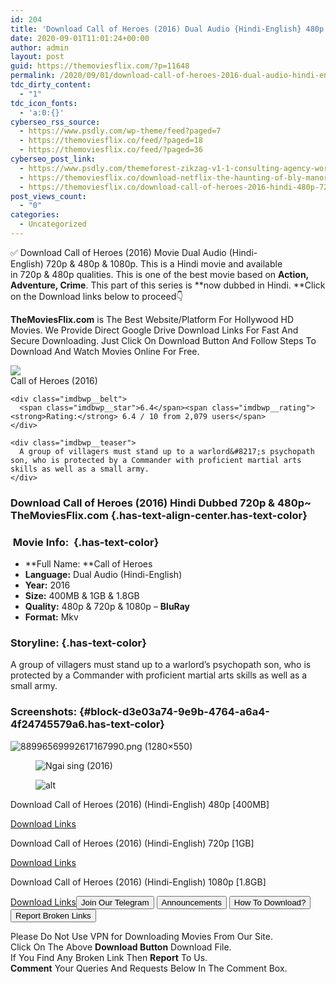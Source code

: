 ```yaml
---
id: 204
title: 'Download Call of Heroes (2016) Dual Audio {Hindi-English} 480p [400MB] || 720p [1GB] || 1080p [1.8GB]'
date: 2020-09-01T11:01:24+00:00
author: admin
layout: post
guid: https://themoviesflix.com/?p=11648
permalink: /2020/09/01/download-call-of-heroes-2016-dual-audio-hindi-english-480p-400mb-720p-1gb-1080p-1-8gb/
tdc_dirty_content:
  - "1"
tdc_icon_fonts:
  - 'a:0:{}'
cyberseo_rss_source:
  - https://www.psdly.com/wp-theme/feed?paged=7
  - https://themoviesflix.co/feed/?paged=18
  - https://themoviesflix.co/feed/?paged=36
cyberseo_post_link:
  - https://www.psdly.com/themeforest-zikzag-v1-1-consulting-agency-wordpress-theme-26119903
  - https://themoviesflix.co/download-netflix-the-haunting-of-bly-manor-2020-season-1-hindi-english-720p/
  - https://themoviesflix.co/download-call-of-heroes-2016-hindi-480p-720p-1080p/
post_views_count:
  - "0"
categories:
  - Uncategorized
---
```

✅ Download Call of Heroes (2016)&nbsp;Movie&nbsp;Dual Audio (Hindi-English)&nbsp;720p&nbsp;&&nbsp;480p&nbsp;& 1080p. This is a Hindi movie and available in&nbsp;720p&nbsp;&&nbsp;480p&nbsp;qualities. This is one of the best movie based on&nbsp;**Action, Adventure, Crime**. This part of this series is&nbsp;**now dubbed in&nbsp;Hindi.&nbsp;**Click on the Download links below to proceed👇

**TheMoviesFlix.com**&nbsp;is The Best Website/Platform For Hollywood HD Movies. We Provide Direct Google Drive Download Links For Fast And Secure Downloading. Just Click On Download Button And Follow Steps To Download And Watch Movies Online For Free.

<div class="imdbwp imdbwp--movie dark">
  <div class="imdbwp__thumb">
    <a class="imdbwp__link" target="_blank" title="Call of Heroes" href="https://www.imdb.com/title/tt5842624/" rel="nofollow noopener noreferrer"><img class="imdbwp__img" src="https://m.media-amazon.com/images/M/MV5BNDNkMjg2MDgtMmJiZC00ZmRhLWEyMWUtOTBmMDUzZTNlMTAzXkEyXkFqcGdeQXVyNjc4MjAzNTE@._V1_SX300.jpg" /></a>
  </div>
  
  <div class="imdbwp__content">
    <div class="imdbwp__header">
      <span class="imdbwp__title">Call of Heroes</span> (2016)
    </div>
    
    <div class="imdbwp__belt">
      <span class="imdbwp__star">6.4</span><span class="imdbwp__rating"><strong>Rating:</strong> 6.4 / 10 from 2,079 users</span>
    </div>
    
    <div class="imdbwp__teaser">
      A group of villagers must stand up to a warlord&#8217;s psychopath son, who is protected by a Commander with proficient martial arts skills as well as a small army.
    </div>
  </div>
</div>

### Download Call of Heroes (2016) Hindi Dubbed 720p & 480p~ TheMoviesFlix.com {.has-text-align-center.has-text-color}

### &nbsp;Movie Info:&nbsp; {.has-text-color}

  * **Full Name:&nbsp;**Call of Heroes
  * **Language:**&nbsp;Dual Audio (Hindi-English)
  * **Year:** 2016
  * **Size:**&nbsp;400MB & 1GB & 1.8GB
  * **Quality:**&nbsp;480p & 720p & 1080p –&nbsp;**BluRay**
  * **Format:**&nbsp;Mkv

### Storyline: {.has-text-color}

A group of villagers must stand up to a warlord’s psychopath son, who is protected by a Commander with proficient martial arts skills as well as a small army.

### Screenshots: {#block-d3e03a74-9e9b-4764-a6a4-4f24745579a6.has-text-color}<figure class="wp-block-image">

![88996569992617167990.png (1280×550)](https://imagecurl.com/images/88996569992617167990.png) </figure> <figure class="wp-block-image">![Ngai sing (2016)](https://m.media-amazon.com/images/M/MV5BMTIzMzBjNzctMWU3ZS00OTVlLTljMjgtZTBlNjE5ZWRhNGE0XkEyXkFqcGdeQXVyNzI1NzMxNzM@._V1_QL50_.jpg)</figure> <figure class="wp-block-image">![alt](https://m.media-amazon.com/images/M/MV5BZDRkYzk2ZTYtZGY5NS00OTQxLTk2MDEtZDRhMmQ4ZWQzZTYwXkEyXkFqcGdeQXVyNzI1NzMxNzM@._V1_QL50_.jpg)</figure> 

<p class="has-text-align-center has-text-color has-medium-font-size">
  Download Call of Heroes (2016) (Hindi-English) 480p [400MB]
</p>

<span class="mb-center maxbutton-3-center"><span class="maxbutton-3-container mb-container"><a class="maxbutton-3 maxbutton maxbutton-post-button" target="_blank" rel="nofollow noopener noreferrer" href="https://coinquint.com/a9045/"><span class="mb-text">Download Links</span></a></span></span>

<p class="has-text-align-center has-text-color has-medium-font-size">
  Download Call of Heroes (2016) (Hindi-English) 720p [1GB]
</p>

<span class="mb-center maxbutton-3-center"><span class="maxbutton-3-container mb-container"><a class="maxbutton-3 maxbutton maxbutton-post-button" target="_blank" rel="nofollow noopener noreferrer" href="https://coinquint.com/a9048/"><span class="mb-text">Download Links</span></a></span></span>

<p class="has-text-align-center has-text-color has-medium-font-size">
  Download Call of Heroes (2016) (Hindi-English) 1080p [1.8GB]
</p>

<span class="mb-center maxbutton-3-center"><span class="maxbutton-3-container mb-container"><a class="maxbutton-3 maxbutton maxbutton-post-button" target="_blank" rel="nofollow noopener noreferrer" href="https://coinquint.com/a9050/"><span class="mb-text">Download Links</span></a></span></span><a href="https://t.me/themoviesflixcom" target="_blank" data-wpel-link="external" rel="nofollow external noopener noreferrer"><button class="button button5">Join Our Telegram</button></a> <a href="https://themoviesflix.co/download-call-of-heroes-2016-hindi-480p-720p-1080p/#" target="_blank" data-wpel-link="external" rel="nofollow external noopener noreferrer"><button class="button button5">Announcements</button></a> <a href="https://themoviesflix.com/how-to-download/" target="_blank" data-wpel-link="external" rel="nofollow external noopener noreferrer"><button class="button button5">How To Download?</button></a> <a href="https://themoviesflix.co/download-call-of-heroes-2016-hindi-480p-720p-1080p/#" target="_blank" data-wpel-link="external" rel="nofollow external noopener noreferrer"><button class="button button5">Report Broken Links</button></a> 

<div class="alert alert-danger">
  Please Do Not Use VPN for Downloading Movies From Our Site.
</div>

<div class="alert alert-success">
  Click On The Above <strong>Download Button</strong> Download File.
</div>

<div class="alert alert-warning">
  If You Find Any Broken Link Then <strong>Report</strong> To Us.
</div>

<div class="alert alert-info">
  <strong>Comment</strong> Your Queries And Requests Below In The Comment Box.
</div>